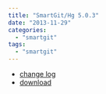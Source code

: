 ```yaml
---
title: "SmartGit/Hg 5.0.3"
date: "2013-11-29"
categories: 
  - "smartgit"
tags: 
  - "smartgit"
---
```


- [change log](http://www.syntevo.com/smartgithg/changelog.txt)
- [download](http://www.syntevo.com/smartgithg/download)
